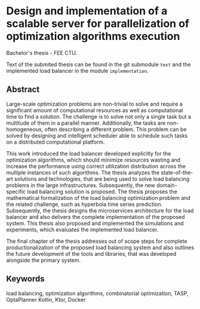 # Design and implementation of a scalable server for parallelization of optimization algorithms execution
Bachelor's thesis - FEE CTU.

Text of the submited thesis can be found in the git submodule `text` and the implemented load balancer in the module `implementation`.

## Abstract
Large-scale optimization problems are non-trivial to solve 
and require a significant amount of computational resources as well as computational time to find a solution.
The challenge is to solve not only a single task but a multitude of them in a parallel manner.
Additionally, the tasks are non-homogeneous, 
often describing a different problem. 
This problem can be solved by designing 
and intelligent scheduler able to schedule such tasks on a distributed computational platform.


This work introduced the load balancer developed explicitly for the optimization algorithms,
which should minimize resources wasting 
and increase the performance using correct utilization distribution across the multiple instances of such algorithms.
The thesis analyzes the state-of-the-art solutions and technologies,
that are being used to solve load balancing problems in the large infrastructures.
Subsequently, the new domain-specific load balancing solution is proposed.
The thesis proposes the mathematical formalization of the load balancing optimization problem
and the related challenge, such as hyperbola time series prediction.
Subsequently, the thesis designs the microservices architecture for the load balancer 
and also delivers the complete implementation of the proposed system.
This thesis also proposed and implemented the simulations and experiments, 
which evaluates the implemented load balancer.


The final chapter of the thesis addresses out of scope steps for complete productionalization of the proposed load balancing system
and also outlines the future development of the tools and libraries,
that was developed alongside the primary system.

## Keywords
load balancing, optimization algorithms, combinatorial optimization, TASP, OptaPlanner Kotlin, Ktor, Docker